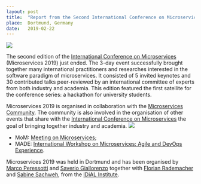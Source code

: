 ```yaml
---
layout: post
title:  "Report from the Second International Conference on Microservices"
place:  Dortmund, Germany
date:   2019-02-22
---
```

<img class="img-fluid mx-auto d-block" src="/images/posts/microservices-2019-group.jpg">

The second edition of the [International Conference on Microservices](http://conf-micro.services/) (Microservices 2019) just ended. The 3-day event successfully brought together many international practitioners and researches interested in the software paradigm of microservices. It consisted of 5 invited keynotes and 30 contributed talks peer-reviewed by an international committee of experts from both industry and academia. This edition featured the first satellite for the conference series: a hackathon for university students.

<!--more-->

Microservices 2019 is organised in collaboration with the [Microservices Community](https://microservices.community).  The community is also involved in the organisation of other events that share with the [International Conference on Microservices](http://conf-micro.services/) the goal of bringing together industry and academia.
<img class="img-fluid mx-auto d-block" src="/images/posts/microservices-events-figures.svg">
* MoM: [Meeting on Microservices](http://www.italianasoftware.com/mom2016_eng.html);
* MADE: [International Workshop on Microservices: Agile and DevOps Experience](https://sites.google.com/view/made18/).

Microservices 2019 was held in Dortmund and has been organised by [Marco Peressotti](/people.html#mp) and [Saverio Giallorenzo](/people.html#sg) together with [Florian Rademacher](http://seelab.fh-dortmund.de/index.php?id=35) and [Sabine Sachweh](http://seelab.fh-dortmund.de/index.php?id=13&L=0), from the [IDiAL Institute](https://www.fh-dortmund.de/de/idial/index.php).
